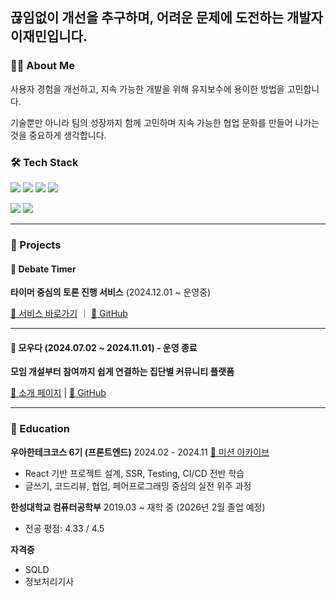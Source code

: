 ## 끊임없이 개선을 추구하며, 어려운 문제에 도전하는 개발자 이재민입니다.

### 🧑‍💻 About Me
사용자 경험을 개선하고, 지속 가능한 개발을 위해 유지보수에 용이한 방법을 고민합니다.

기술뿐만 아니라 팀의 성장까지 함께 고민하며 지속 가능한 협업 문화를 만들어 나가는 것을 중요하게 생각합니다.

### 🛠️ Tech Stack

<img src="https://img.shields.io/badge/JavaScript-F7DF1E?style=flat&logo=Javascript&logoColor=white"/> <img src="https://img.shields.io/badge/TypeScript-3178C6?style=flat&logo=Typescript&logoColor=white"/> <img src="https://img.shields.io/badge/React-61DAFB?style=flat&logo=react&logoColor=white"/> <img src="https://img.shields.io/badge/React_Native-61DAFB?style=flat&logo=react&logoColor=white"/>

<img src="https://img.shields.io/badge/Java-007396.svg?&style=flat&logo=Java&logoColor=white" /> <img src="https://img.shields.io/badge/Spring-6DB33F.svg?&style=flat&logo=Spring&logoColor=white" />

---

### 🧩 Projects

#### 🔹 Debate Timer

**타이머 중심의 토론 진행 서비스** (2024.12.01 ~ 운영중)

[🔗 서비스 바로가기](https://www.debate-timer.com/login) ｜ [📁 GitHub](https://github.com/debate-timer/debate-timer-fe)

---

#### 🔹 모우다 (2024.07.02 ~ 2024.11.01) - 운영 종료

**모임 개설부터 참여까지 쉽게 연결하는 집단별 커뮤니티 플랫폼**

[📄 소개 페이지](https://sites.google.com/view/woowacourse-demo-6th/프로젝트/모우다) | [🔗 GitHub](https://github.com/woowacourse-teams/2024-mouda/tree/develop-frontend)

---

### 🌱 Education

**우아한테크코스 6기 (프론트엔드)**
2024.02 - 2024.11  [🔗 미션 아카이브](https://github.com/jaeml06/woowacourse-archive)
* React 기반 프로젝트 설계, SSR, Testing, CI/CD 전반 학습
* 글쓰기, 코드리뷰, 협업, 페어프로그래밍 중심의 실전 위주 과정
  


**한성대학교 컴퓨터공학부**
2019.03 \~ 재학 중 (2026년 2월 졸업 예정) 

* 전공 평점: 4.33 / 4.5

**자격증**

* SQLD
* 정보처리기사
